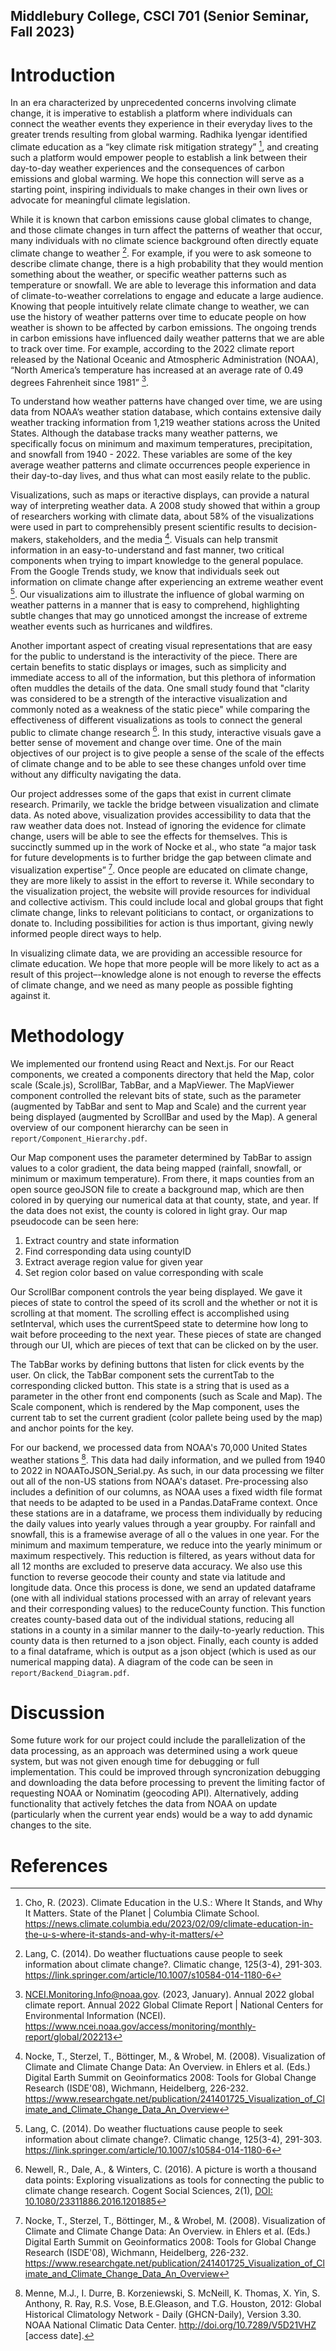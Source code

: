 ## Middlebury College, CSCI 701 (Senior Seminar, Fall 2023)

# Introduction
In an era characterized by unprecedented concerns involving climate change, it is imperative to establish a platform where individuals can connect the weather events they experience in their everyday lives to the greater trends resulting from global warming. Radhika Iyengar identified climate education as a “key climate risk mitigation strategy” [^cho], and creating such a platform would empower people to establish a link between their day-to-day weather experiences and the consequences of carbon emissions and global warming. We hope this connection will serve as a starting point, inspiring individuals to make changes in their own lives or advocate for meaningful climate legislation.

While it is known that carbon emissions cause global climates to change, and those climate changes in turn affect the patterns of weather that occur, many individuals with no climate science background often directly equate climate change to weather [^lang]. For example, if you were to ask someone to describe climate change, there is a high probability that they would mention something about the weather, or specific weather patterns such as temperature or snowfall. We are able to leverage this information and data of climate-to-weather correlations to engage and educate a large audience. Knowing that people intuitively relate climate change to weather, we can use the history of weather patterns over time to educate people on how weather is shown to be affected by carbon emissions. The ongoing trends in carbon emissions have influenced daily weather patterns that we are able to track over time. For example, according to the 2022 climate report released by the National Oceanic and Atmospheric Administration (NOAA), “North America’s temperature has increased at an average rate of 0.49 degrees Fahrenheit since 1981” [^ncei].

To understand how weather patterns have changed over time, we are using data from NOAA’s weather station database, which contains extensive daily weather tracking information from 1,219 weather stations across the United States. Although the database tracks many weather patterns, we specifically focus on minimum and maximum temperatures, precipitation, and snowfall from 1940 - 2022. These variables are some of the key average weather patterns and climate occurrences people experience in their day-to-day lives, and thus what can most easily relate to the public.

Visualizations, such as maps or iteractive displays, can provide a natural way of interpreting weather data. A 2008 study showed that within a group of researchers working with climate data, about 58% of the visualizations were used in part to comprehensibly present scientific results to decision-makers, stakeholders, and the media [^nocke]. Visuals can help transmit information in an easy-to-understand and fast manner, two critical components when trying to impart knowledge to the general populace. From the Google Trends study, we know that individuals seek out information on climate change after experiencing an extreme weather event [^lang]. Our visualizations aim to illustrate the influence of global warming on weather patterns in a manner that is easy to comprehend, highlighting subtle changes that may go unnoticed amongst the increase of extreme weather events such as hurricanes and wildfires.

Another important aspect of creating visual representations that are easy for the public to understand is the interactivity of the piece. There are certain benefits to static displays or images, such as simplicity and immediate access to all of the information, but this plethora of information often muddles the details of the data. One small study found that "clarity was considered to be a strength of the interactive visualization and commonly noted as a weakness of the static piece" while comparing the effectiveness of different visualizations as tools to connect the general public to climate change research [^newell]. In this study, interactive visuals gave a better sense of movement and change over time. One of the main objectives of our project is to give people a sense of the scale of the effects of climate change and to be able to see these changes unfold over time without any difficulty navigating the data.

Our project addresses some of the gaps that exist in current climate research. Primarily, we tackle the bridge between visualization and climate data. As noted above, visualization provides accessibility to data that the raw weather data does not. Instead of ignoring the evidence for climate change, users will be able to see the effects for themselves. This is succinctly summed up in the work of Nocke et al., who state “a major task for future developments is to further bridge the gap between climate and visualization expertise” [^nocke]. Once people are educated on climate change, they are more likely to assist in the effort to reverse it. While secondary to the visualization project, the website will provide resources for individual and collective activism. This could include local and global groups that fight climate change, links to relevant politicians to contact, or organizations to donate to. Including possibilities for action is thus important, giving newly informed people direct ways to help.

In visualizing climate data, we are providing an accessible resource for climate education. We hope that more people will be more likely to act as a result of this project–-knowledge alone is not enough to reverse the effects of climate change, and we need as many people as possible fighting against it.

# Methodology
We implemented our frontend using React and Next.js. For our React components, we created a components directory that held the Map, color scale (Scale.js), ScrollBar, TabBar, and a MapViewer. The MapViewer component controlled the relevant bits of state, such as the parameter (augmented by TabBar and sent to Map and Scale) and the current year being displayed (augmented by ScrollBar and used by the Map). A general overview of our component hierarchy can be seen in `report/Component_Hierarchy.pdf`.

Our Map component uses the parameter determined by TabBar to assign values to a color gradient, the data being mapped (rainfall, snowfall, or minimum or maximum temperature). From there, it maps counties from an open source geoJSON file to create a background map, which are then colored in by querying our numerical data at that county, state, and year. If the data does not exist, the county is colored in light gray. Our map pseudocode can be seen here:

1. Extract country and state information
2. Find corresponding data using countyID
3. Extract average region value for given year
4. Set region color based on value corresponding with scale

Our ScrollBar component controls the year being displayed. We gave it pieces of state to control the speed of its scroll and the whether or not it is scrolling at that moment. The scrolling effect is accomplished using setInterval, which uses the currentSpeed state to determine how long to wait before proceeding to the next year. These pieces of state are changed through our UI, which are pieces of text that can be clicked on by the user.

The TabBar works by defining buttons that listen for click events by the user. On click, the TabBar component sets the currentTab to the corresponding clicked button. This state is a string that is used as a parameter in the other front end components (such as Scale and Map). The Scale component, which is rendered by the Map component, uses the current tab to set the current gradient (color pallete being used by the map) and anchor points for the key.

For our backend, we processed data from NOAA's 70,000 United States weather stations [^noaa]. This data had daily information, and we pulled from 1940 to 2022 in NOAAToJSON_Serial.py. As such, in our data processing we filter out all of the non-US stations from NOAA's dataset. Pre-processing also includes a definition of our columns, as NOAA uses a fixed width file format that needs to be adapted to be used in a Pandas.DataFrame context. Once these stations are in a dataframe, we process them individually by reducing the daily values into yearly values through a year groupby. For rainfall and snowfall, this is a framewise average of all o the values in one year. For the minimum and maximum temperature, we reduce into the yearly minimum or maximum respectively. This reduction is filtered, as years without data for all 12 months are excluded to preserve data accuracy. We also use this function to reverse geocode their county and state via latitude and longitude data. Once this process is done, we send an updated dataframe (one with all individual stations processed with an array of relevant years and their corresponding values) to the reduceCounty function. This function creates county-based data out of the individual stations, reducing all stations in a county in a similar manner to the daily-to-yearly reduction. This county data is then returned to a json object. Finally, each county is added to a final dataframe, which is output as a json object (which is used as our numerical mapping data). A diagram of the code can be seen in `report/Backend_Diagram.pdf`.

# Discussion
Some future work for our project could include the parallelization of the data processing, as an approach was determined using a work queue system, but was not given enough time for debugging or full implementation. This could be improved through syncronization debugging and downloading the data before processing to prevent the limiting factor of requesting NOAA or Nominatim (geocoding API). Alternatively, adding functionality that actively fetches the data from NOAA on update (particularly when the current year ends) would be a way to add dynamic changes to the site.

# References
[^cho]: Cho, R. (2023). Climate Education in the U.S.: Where It Stands, and Why It Matters. State of the Planet | Columbia Climate School. https://news.climate.columbia.edu/2023/02/09/climate-education-in-the-u-s-where-it-stands-and-why-it-matters/

[^lang]: Lang, C. (2014). Do weather fluctuations cause people to seek information about climate change?. Climatic change, 125(3-4), 291-303. https://link.springer.com/article/10.1007/s10584-014-1180-6

[^ncei]: NCEI.Monitoring.Info@noaa.gov. (2023, January). Annual 2022 global climate report. Annual 2022 Global Climate Report | National Centers for Environmental Information (NCEI). https://www.ncei.noaa.gov/access/monitoring/monthly-report/global/202213

[^newell]: Newell, R., Dale, A., & Winters, C. (2016). A picture is worth a thousand data points: Exploring visualizations as tools for connecting the public to climate change research. Cogent Social Sciences, 2(1), [DOI: 10.1080/23311886.2016.1201885](https://www.tandfonline.com/doi/full/10.1080/23311886.2016.1201885)

[^nocke]: Nocke, T., Sterzel, T., Böttinger, M., & Wrobel, M. (2008). Visualization of Climate and Climate Change Data: An Overview. in Ehlers et al. (Eds.) Digital Earth Summit on Geoinformatics 2008: Tools for Global Change Research (ISDE'08), Wichmann, Heidelberg, 226-232. https://www.researchgate.net/publication/241401725_Visualization_of_Climate_and_Climate_Change_Data_An_Overview

[^noaa]: Menne, M.J., I. Durre, B. Korzeniewski, S. McNeill, K. Thomas, X. Yin, S. Anthony, R. Ray, R.S. Vose, B.E.Gleason, and T.G. Houston, 2012: Global Historical Climatology Network - Daily (GHCN-Daily), Version 3.30. NOAA National Climatic Data Center. http://doi.org/10.7289/V5D21VHZ [access date].
